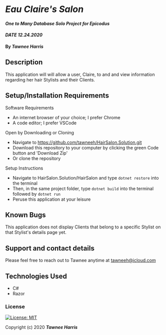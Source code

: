 # _Eau Claire's Salon_ 

#### _One to Many Database Solo Project for Epicodus_ 
#### _DATE 12.24.2020_

#### By _**Tawnee Harris**_

## Description

This application will will allow a user, Claire, to and and view information regarding her hair Stylists and their Clients. 

## Setup/Installation Requirements

Software Requirements
* An internet browser of your choice; I prefer Chrome
* A code editor; I prefer VSCode

Open by Downloading or Cloning
* Navigate to <https://github.com/tawneeh/HairSalon.Solution.git>
* Download this repository to your computer by clicking the green Code button and 'Download Zip'
* Or clone the repository

Setup Instructions
* Navigate to HairSalon.Solution/HairSalon and type `dotnet restore` into the terminal
* Then, in the same project folder, type `dotnet build` into the terminal followed by `dotnet run`
* Peruse this application at your leisure 

## Known Bugs

This application does not display Clients that belong to a specific Stylist on that Stylist's details page yet.

## Support and contact details

Please feel free to reach out to Tawnee anytime at <tawneeh@icloud.com>

## Technologies Used

* C#
* Razor

### License

[![License: MIT](https://img.shields.io/badge/License-MIT-yellow.svg)](https://opensource.org/licenses/MIT)

Copyright (c) 2020 **_Tawnee Harris_**